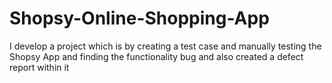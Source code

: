 # Shopsy-Online-Shopping-App
I develop a project which is by creating a test case and manually testing the Shopsy App and finding the functionality bug and also created a defect report within it
